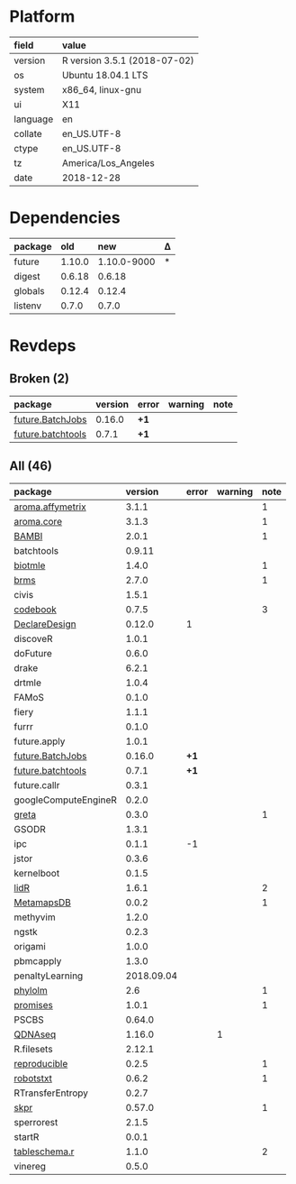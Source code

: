 # Platform

|field    |value                        |
|:--------|:----------------------------|
|version  |R version 3.5.1 (2018-07-02) |
|os       |Ubuntu 18.04.1 LTS           |
|system   |x86_64, linux-gnu            |
|ui       |X11                          |
|language |en                           |
|collate  |en_US.UTF-8                  |
|ctype    |en_US.UTF-8                  |
|tz       |America/Los_Angeles          |
|date     |2018-12-28                   |

# Dependencies

|package |old    |new         |Δ  |
|:-------|:------|:-----------|:--|
|future  |1.10.0 |1.10.0-9000 |*  |
|digest  |0.6.18 |0.6.18      |   |
|globals |0.12.4 |0.12.4      |   |
|listenv |0.7.0  |0.7.0       |   |

# Revdeps

## Broken (2)

|package                                           |version |error  |warning |note |
|:-------------------------------------------------|:-------|:------|:-------|:----|
|[future.BatchJobs](problems.md#futurebatchjobs)   |0.16.0  |__+1__ |        |     |
|[future.batchtools](problems.md#futurebatchtools) |0.7.1   |__+1__ |        |     |

## All (46)

|package                                           |version    |error  |warning |note |
|:-------------------------------------------------|:----------|:------|:-------|:----|
|[aroma.affymetrix](problems.md#aromaaffymetrix)   |3.1.1      |       |        |1    |
|[aroma.core](problems.md#aromacore)               |3.1.3      |       |        |1    |
|[BAMBI](problems.md#bambi)                        |2.0.1      |       |        |1    |
|batchtools                                        |0.9.11     |       |        |     |
|[biotmle](problems.md#biotmle)                    |1.4.0      |       |        |1    |
|[brms](problems.md#brms)                          |2.7.0      |       |        |1    |
|civis                                             |1.5.1      |       |        |     |
|[codebook](problems.md#codebook)                  |0.7.5      |       |        |3    |
|[DeclareDesign](problems.md#declaredesign)        |0.12.0     |1      |        |     |
|discoveR                                          |1.0.1      |       |        |     |
|doFuture                                          |0.6.0      |       |        |     |
|drake                                             |6.2.1      |       |        |     |
|drtmle                                            |1.0.4      |       |        |     |
|FAMoS                                             |0.1.0      |       |        |     |
|fiery                                             |1.1.1      |       |        |     |
|furrr                                             |0.1.0      |       |        |     |
|future.apply                                      |1.0.1      |       |        |     |
|[future.BatchJobs](problems.md#futurebatchjobs)   |0.16.0     |__+1__ |        |     |
|[future.batchtools](problems.md#futurebatchtools) |0.7.1      |__+1__ |        |     |
|future.callr                                      |0.3.1      |       |        |     |
|googleComputeEngineR                              |0.2.0      |       |        |     |
|[greta](problems.md#greta)                        |0.3.0      |       |        |1    |
|GSODR                                             |1.3.1      |       |        |     |
|ipc                                               |0.1.1      |-1     |        |     |
|jstor                                             |0.3.6      |       |        |     |
|kernelboot                                        |0.1.5      |       |        |     |
|[lidR](problems.md#lidr)                          |1.6.1      |       |        |2    |
|[MetamapsDB](problems.md#metamapsdb)              |0.0.2      |       |        |1    |
|methyvim                                          |1.2.0      |       |        |     |
|ngstk                                             |0.2.3      |       |        |     |
|origami                                           |1.0.0      |       |        |     |
|pbmcapply                                         |1.3.0      |       |        |     |
|penaltyLearning                                   |2018.09.04 |       |        |     |
|[phylolm](problems.md#phylolm)                    |2.6        |       |        |1    |
|[promises](problems.md#promises)                  |1.0.1      |       |        |1    |
|PSCBS                                             |0.64.0     |       |        |     |
|[QDNAseq](problems.md#qdnaseq)                    |1.16.0     |       |1       |     |
|R.filesets                                        |2.12.1     |       |        |     |
|[reproducible](problems.md#reproducible)          |0.2.5      |       |        |1    |
|[robotstxt](problems.md#robotstxt)                |0.6.2      |       |        |1    |
|RTransferEntropy                                  |0.2.7      |       |        |     |
|[skpr](problems.md#skpr)                          |0.57.0     |       |        |1    |
|sperrorest                                        |2.1.5      |       |        |     |
|startR                                            |0.0.1      |       |        |     |
|[tableschema.r](problems.md#tableschemar)         |1.1.0      |       |        |2    |
|vinereg                                           |0.5.0      |       |        |     |

